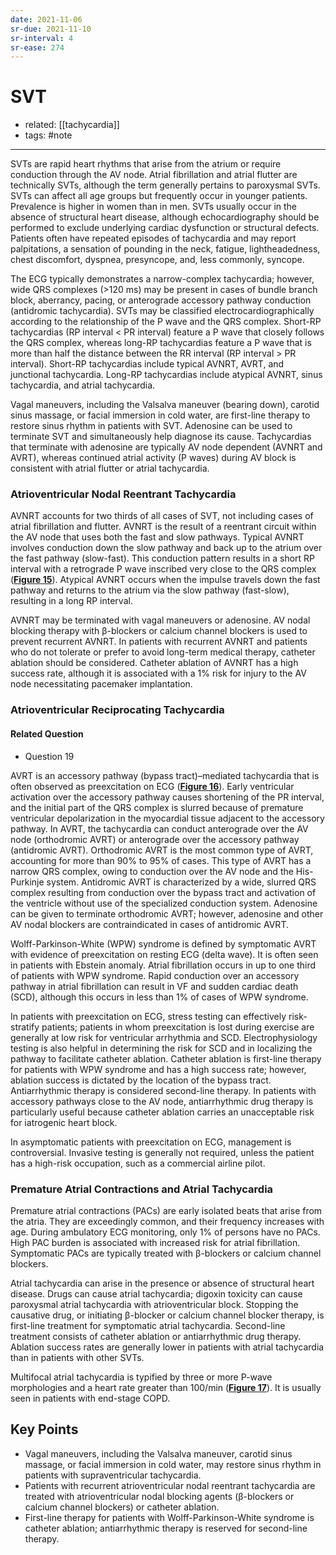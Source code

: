 ```yaml
---
date: 2021-11-06
sr-due: 2021-11-10
sr-interval: 4
sr-ease: 274
---
```


# SVT

- related: [[tachycardia]]
- tags: #note
---

SVTs are rapid heart rhythms that arise from the atrium or require conduction through the AV node. Atrial fibrillation and atrial flutter are technically SVTs, although the term generally pertains to paroxysmal SVTs. SVTs can affect all age groups but frequently occur in younger patients. Prevalence is higher in women than in men. SVTs usually occur in the absence of structural heart disease, although echocardiography should be performed to exclude underlying cardiac dysfunction or structural defects. Patients often have repeated episodes of tachycardia and may report palpitations, a sensation of pounding in the neck, fatigue, lightheadedness, chest discomfort, dyspnea, presyncope, and, less commonly, syncope.

The ECG typically demonstrates a narrow-complex tachycardia; however, wide QRS complexes (>120 ms) may be present in cases of bundle branch block, aberrancy, pacing, or anterograde accessory pathway conduction (antidromic tachycardia). SVTs may be classified electrocardiographically according to the relationship of the P wave and the QRS complex. Short-RP tachycardias (RP interval < PR interval) feature a P wave that closely follows the QRS complex, whereas long-RP tachycardias feature a P wave that is more than half the distance between the RR interval (RP interval > PR interval). Short-RP tachycardias include typical AVNRT, AVRT, and junctional tachycardia. Long-RP tachycardias include atypical AVNRT, sinus tachycardia, and atrial tachycardia.

Vagal maneuvers, including the Valsalva maneuver (bearing down), carotid sinus massage, or facial immersion in cold water, are first-line therapy to restore sinus rhythm in patients with SVT. Adenosine can be used to terminate SVT and simultaneously help diagnose its cause. Tachycardias that terminate with adenosine are typically AV node dependent (AVNRT and AVRT), whereas continued atrial activity (P waves) during AV block is consistent with atrial flutter or atrial tachycardia.

### Atrioventricular Nodal Reentrant Tachycardia

AVNRT accounts for two thirds of all cases of SVT, not including cases of atrial fibrillation and flutter. AVNRT is the result of a reentrant circuit within the AV node that uses both the fast and slow pathways. Typical AVNRT involves conduction down the slow pathway and back up to the atrium over the fast pathway (slow-fast). This conduction pattern results in a short RP interval with a retrograde P wave inscribed very close to the QRS complex (**[Figure 15](https://mksap18.acponline.org/app/topics/cv/figures/mk18_a_cv_f15)**). Atypical AVNRT occurs when the impulse travels down the fast pathway and returns to the atrium via the slow pathway (fast-slow), resulting in a long RP interval.

AVNRT may be terminated with vagal maneuvers or adenosine. AV nodal blocking therapy with β-blockers or calcium channel blockers is used to prevent recurrent AVNRT. In patients with recurrent AVNRT and patients who do not tolerate or prefer to avoid long-term medical therapy, catheter ablation should be considered. Catheter ablation of AVNRT has a high success rate, although it is associated with a 1% risk for injury to the AV node necessitating pacemaker implantation.

### Atrioventricular Reciprocating Tachycardia

#### Related Question

- Question 19

AVRT is an accessory pathway (bypass tract)–mediated tachycardia that is often observed as preexcitation on ECG (**[Figure 16](https://mksap18.acponline.org/app/topics/cv/figures/mk18_a_cv_f16)**). Early ventricular activation over the accessory pathway causes shortening of the PR interval, and the initial part of the QRS complex is slurred because of premature ventricular depolarization in the myocardial tissue adjacent to the accessory pathway. In AVRT, the tachycardia can conduct anterograde over the AV node (orthodromic AVRT) or anterograde over the accessory pathway (antidromic AVRT). Orthodromic AVRT is the most common type of AVRT, accounting for more than 90% to 95% of cases. This type of AVRT has a narrow QRS complex, owing to conduction over the AV node and the His-Purkinje system. Antidromic AVRT is characterized by a wide, slurred QRS complex resulting from conduction over the bypass tract and activation of the ventricle without use of the specialized conduction system. Adenosine can be given to terminate orthodromic AVRT; however, adenosine and other AV nodal blockers are contraindicated in cases of antidromic AVRT.

Wolff-Parkinson-White (WPW) syndrome is defined by symptomatic AVRT with evidence of preexcitation on resting ECG (delta wave). It is often seen in patients with Ebstein anomaly. Atrial fibrillation occurs in up to one third of patients with WPW syndrome. Rapid conduction over an accessory pathway in atrial fibrillation can result in VF and sudden cardiac death (SCD), although this occurs in less than 1% of cases of WPW syndrome.

In patients with preexcitation on ECG, stress testing can effectively risk-stratify patients; patients in whom preexcitation is lost during exercise are generally at low risk for ventricular arrhythmia and SCD. Electrophysiology testing is also helpful in determining the risk for SCD and in localizing the pathway to facilitate catheter ablation. Catheter ablation is first-line therapy for patients with WPW syndrome and has a high success rate; however, ablation success is dictated by the location of the bypass tract. Antiarrhythmic therapy is considered second-line therapy. In patients with accessory pathways close to the AV node, antiarrhythmic drug therapy is particularly useful because catheter ablation carries an unacceptable risk for iatrogenic heart block.

In asymptomatic patients with preexcitation on ECG, management is controversial. Invasive testing is generally not required, unless the patient has a high-risk occupation, such as a commercial airline pilot.

### Premature Atrial Contractions and Atrial Tachycardia

Premature atrial contractions (PACs) are early isolated beats that arise from the atria. They are exceedingly common, and their frequency increases with age. During ambulatory ECG monitoring, only 1% of persons have no PACs. High PAC burden is associated with increased risk for atrial fibrillation. Symptomatic PACs are typically treated with β-blockers or calcium channel blockers.

Atrial tachycardia can arise in the presence or absence of structural heart disease. Drugs can cause atrial tachycardia; digoxin toxicity can cause paroxysmal atrial tachycardia with atrioventricular block. Stopping the causative drug, or initiating β-blocker or calcium channel blocker therapy, is first-line treatment for symptomatic atrial tachycardia. Second-line treatment consists of catheter ablation or antiarrhythmic drug therapy. Ablation success rates are generally lower in patients with atrial tachycardia than in patients with other SVTs.

Multifocal atrial tachycardia is typified by three or more P-wave morphologies and a heart rate greater than 100/min (**[Figure 17](https://mksap18.acponline.org/app/topics/cv/figures/mk18_a_cv_f17)**). It is usually seen in patients with end-stage COPD.

## Key Points

- Vagal maneuvers, including the Valsalva maneuver, carotid sinus massage, or facial immersion in cold water, may restore sinus rhythm in patients with supraventricular tachycardia.
- Patients with recurrent atrioventricular nodal reentrant tachycardia are treated with atrioventricular nodal blocking agents (β-blockers or calcium channel blockers) or catheter ablation.
- First-line therapy for patients with Wolff-Parkinson-White syndrome is catheter ablation; antiarrhythmic therapy is reserved for second-line therapy.
